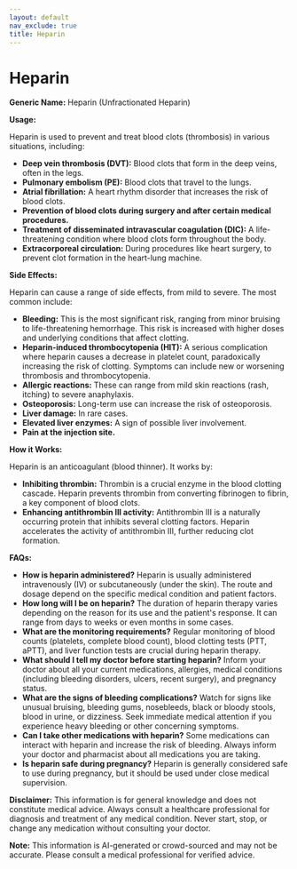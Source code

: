 ```yaml
---
layout: default
nav_exclude: true
title: Heparin
---
```


# Heparin

**Generic Name:** Heparin (Unfractionated Heparin)

**Usage:**

Heparin is used to prevent and treat blood clots (thrombosis) in various situations, including:

* **Deep vein thrombosis (DVT):** Blood clots that form in the deep veins, often in the legs.
* **Pulmonary embolism (PE):** Blood clots that travel to the lungs.
* **Atrial fibrillation:** A heart rhythm disorder that increases the risk of blood clots.
* **Prevention of blood clots during surgery and after certain medical procedures.**
* **Treatment of disseminated intravascular coagulation (DIC):** A life-threatening condition where blood clots form throughout the body.
* **Extracorporeal circulation:** During procedures like heart surgery, to prevent clot formation in the heart-lung machine.


**Side Effects:**

Heparin can cause a range of side effects, from mild to severe.  The most common include:

* **Bleeding:** This is the most significant risk, ranging from minor bruising to life-threatening hemorrhage.  This risk is increased with higher doses and underlying conditions that affect clotting.
* **Heparin-induced thrombocytopenia (HIT):** A serious complication where heparin causes a decrease in platelet count, paradoxically increasing the risk of clotting.  Symptoms can include new or worsening thrombosis and thrombocytopenia.
* **Allergic reactions:**  These can range from mild skin reactions (rash, itching) to severe anaphylaxis.
* **Osteoporosis:** Long-term use can increase the risk of osteoporosis.
* **Liver damage:** In rare cases.
* **Elevated liver enzymes:**  A sign of possible liver involvement.
* **Pain at the injection site.**


**How it Works:**

Heparin is an anticoagulant (blood thinner).  It works by:

* **Inhibiting thrombin:** Thrombin is a crucial enzyme in the blood clotting cascade. Heparin prevents thrombin from converting fibrinogen to fibrin, a key component of blood clots.
* **Enhancing antithrombin III activity:** Antithrombin III is a naturally occurring protein that inhibits several clotting factors. Heparin accelerates the activity of antithrombin III, further reducing clot formation.


**FAQs:**

* **How is heparin administered?**  Heparin is usually administered intravenously (IV) or subcutaneously (under the skin).  The route and dosage depend on the specific medical condition and patient factors.
* **How long will I be on heparin?** The duration of heparin therapy varies depending on the reason for its use and the patient's response.  It can range from days to weeks or even months in some cases.
* **What are the monitoring requirements?**  Regular monitoring of blood counts (platelets, complete blood count), blood clotting tests (PTT, aPTT), and liver function tests are crucial during heparin therapy.
* **What should I tell my doctor before starting heparin?** Inform your doctor about all your current medications, allergies, medical conditions (including bleeding disorders, ulcers, recent surgery), and pregnancy status.
* **What are the signs of bleeding complications?** Watch for signs like unusual bruising, bleeding gums, nosebleeds, black or bloody stools, blood in urine, or dizziness.  Seek immediate medical attention if you experience heavy bleeding or other concerning symptoms.
* **Can I take other medications with heparin?** Some medications can interact with heparin and increase the risk of bleeding.  Always inform your doctor and pharmacist about all medications you are taking.
* **Is heparin safe during pregnancy?** Heparin is generally considered safe to use during pregnancy, but it should be used under close medical supervision.


**Disclaimer:**  This information is for general knowledge and does not constitute medical advice.  Always consult a healthcare professional for diagnosis and treatment of any medical condition.  Never start, stop, or change any medication without consulting your doctor.


**Note:** This information is AI-generated or crowd-sourced and may not be accurate. Please consult a medical professional for verified advice.